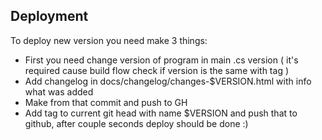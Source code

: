 ## Deployment
To deploy new version you need make 3 things:
* First you need change version of program in main .cs version ( it's required cause build flow check if version is the same with tag )
* Add changelog in docs/changelog/changes-$VERSION.html with info what was added
* Make from that commit and push to GH
* Add tag to current git head with name $VERSION and push that to github, after couple seconds deploy should be done :)
